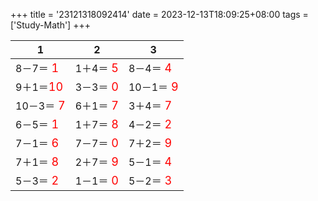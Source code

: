 +++ 
title = '23121318092414' 
date = 2023-12-13T18:09:25+08:00 
tags = ['Study-Math'] 
+++ 

1 | 2 | 3 
-- | -- | -- 
8－7＝<font color=red size=4> 1</font> | 1＋4＝<font color=red size=4> 5</font> | 8－4＝<font color=red size=4> 4</font> 
9＋1＝<font color=red size=4>10</font> | 3－3＝<font color=red size=4> 0</font> | 10－1＝<font color=red size=4> 9</font> 
10－3＝<font color=red size=4> 7</font> | 6＋1＝<font color=red size=4> 7</font> | 3＋4＝<font color=red size=4> 7</font> 
6－5＝<font color=red size=4> 1</font> | 1＋7＝<font color=red size=4> 8</font> | 4－2＝<font color=red size=4> 2</font> 
7－1＝<font color=red size=4> 6</font> | 7－7＝<font color=red size=4> 0</font> | 7＋2＝<font color=red size=4> 9</font> 
7＋1＝<font color=red size=4> 8</font> | 2＋7＝<font color=red size=4> 9</font> | 5－1＝<font color=red size=4> 4</font> 
5－3＝<font color=red size=4> 2</font> | 1－1＝<font color=red size=4> 0</font> | 5－2＝<font color=red size=4> 3</font> 

